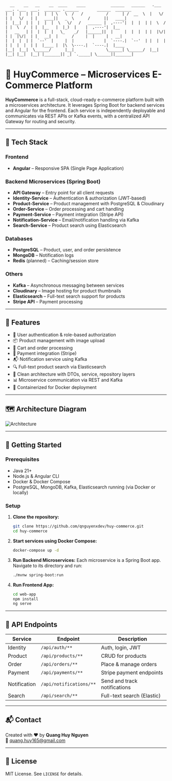 ```text
  __    __   __    __  ____    ____           ______   ______   .___  ___. .___  ___.  _______ .______        ______  _______ 
|  |  |  | |  |  |  | \   \  /   /          /      | /  __  \  |   \/   | |   \/   | |   ____||   _  \      /      ||   ____|
|  |__|  | |  |  |  |  \   \/   /   ______ |  ,----'|  |  |  | |  \  /  | |  \  /  | |  |__   |  |_)  |    |  ,----'|  |__   
|   __   | |  |  |  |   \_    _/   |______||  |     |  |  |  | |  |\/|  | |  |\/|  | |   __|  |      /     |  |     |   __|  
|  |  |  | |  `--'  |     |  |             |  `----.|  `--'  | |  |  |  | |  |  |  | |  |____ |  |\  \----.|  `----.|  |____ 
|__|  |__|  \______/      |__|              \______| \______/  |__|  |__| |__|  |__| |_______|| _| `._____| \______||_______|                                                                                                                                                                                                                             
```
# 🛒 HuyCommerce – Microservices E-Commerce Platform

**HuyCommerce** is a full-stack, cloud-ready e-commerce platform built with a microservices architecture. It leverages Spring Boot for backend services and Angular for the frontend. Each service is independently deployable and communicates via REST APIs or Kafka events, with a centralized API Gateway for routing and security.

---

## 🔧 Tech Stack

### Frontend
- **Angular** – Responsive SPA (Single Page Application)

### Backend Microservices (Spring Boot)
- **API Gateway** – Entry point for all client requests
- **Identity-Service** – Authentication & authorization (JWT-based)
- **Product-Service** – Product management with PostgreSQL & Cloudinary
- **Order-Service** – Order processing and cart handling
- **Payment-Service** – Payment integration (Stripe API)
- **Notification-Service** – Email/notification handling via Kafka
- **Search-Service** – Product search using Elasticsearch

### Databases
- **PostgreSQL** – Product, user, and order persistence
- **MongoDB** – Notification logs
- **Redis** (planned) – Caching/session store

### Others
- **Kafka** – Asynchronous messaging between services
- **Cloudinary** – Image hosting for product thumbnails
- **Elasticsearch** – Full-text search support for products
- **Stripe API** – Payment processing

---

## 📌 Features

- 🔐 User authentication & role-based authorization
- 📦 Product management with image upload
- 🛒 Cart and order processing
- 💸 Payment integration (Stripe)
- 📬 Notification service using Kafka
- 🔍 Full-text product search via Elasticsearch
- 📁 Clean architecture with DTOs, service, repository layers
- 📊 Microservice communication via REST and Kafka
- 🐳 Containerized for Docker deployment

---

## 🗺️ Architecture Diagram

![Architecture](./path-to-your-diagram.png)

---

## 🚀 Getting Started

### Prerequisites
- Java 21+
- Node.js & Angular CLI
- Docker & Docker Compose
- PostgreSQL, MongoDB, Kafka, Elasticsearch running (via Docker or locally)

### Setup

1. **Clone the repository:**
   ```bash
   git clone https://github.com/qnguyenxdev/huy-commerce.git
   cd huy-commerce
   ```

2. **Start services using Docker Compose:**
   ```bash
   docker-compose up -d
   ```

3. **Run Backend Microservices:**
   Each microservice is a Spring Boot app. Navigate to its directory and run:
   ```bash
   ./mvnw spring-boot:run
   ```

4. **Run Frontend App:**
   ```bash
   cd web-app
   npm install
   ng serve
   ```

---

## 🧪 API Endpoints

| Service           | Endpoint                         | Description                       |
|------------------|----------------------------------|-----------------------------------|
| Identity          | `/api/auth/**`                   | Auth, login, JWT                  |
| Product           | `/api/products/**`               | CRUD for products                 |
| Order             | `/api/orders/**`                 | Place & manage orders             |
| Payment           | `/api/payments/**`               | Stripe payment endpoints          |
| Notification      | `/api/notifications/**`          | Send and track notifications      |
| Search            | `/api/search/**`                 | Full-text search (Elastic)        |

---

## 📬 Contact

Created with ❤️ by **Quang Huy Nguyen**  
📧 quang.huy165@gmail.com

---

## 📄 License

MIT License. See `LICENSE` for details.

